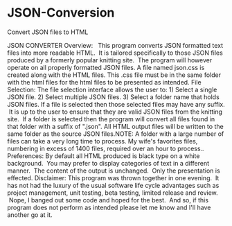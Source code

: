 # JSON-Conversion
Convert JSON files to HTML
  
  
JSON CONVERTER
Overview:  
This program converts JSON formatted text files into more readable HTML.  It is tailored specifically to those JSON files produced by a formerly popular knitting site.  The program will however operate on all properly formatted JSON files. A file named json.css is created along with the HTML files. This .css file must be in the same folder with the html files for the html files to be presented as intended. 
File Selection:
The file selection interface allows the user to: 1) Select a single JSON file. 2) Select multiple JSON files. 3) Select a folder name that holds JSON files. If a file is selected then those selected files may have any suffix.  It is up to the user to ensure that they are valid JSON files from the knitting site.  If a folder is selected then the program will convert all files found in that folder with a suffix of ".json". All HTML output files will be written to the same folder as the source JSON files.NOTE: A folder with a large number of files can take a very long time to process. My wife's favorites files, numbering in excess of 1400 files, required over an hour to process.. 
Preferences:
By default all HTML produced is black type on a white background.  You may prefer to display categories of text in a different manner.  The content of the output is unchanged.  Only the presentation is effected. 
Disclaimer:
This program was thrown together in one evening.  It has not had the luxury of the usual software life cycle advantages such as project management, unit testing, beta testing, limited release and review.  Nope, I banged out some code and hoped for the best.  And so, if this program does not perform as intended please let me know and I'll have another go at it.
